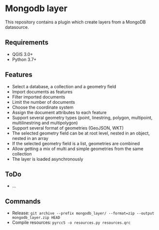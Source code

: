 # Mongodb layer

This repository contains a plugin which create layers from a MongoDB datasource.

## Requirements
- QGIS 3.0+
- Python 3.7+

## Features
- Select a database, a collection and a geometry field
- Import documents as features
- Filter imported documents
- Limit the number of documents
- Choose the coordinate system
- Assign the document attributes to each feature
- Support several geometry types (point, linestring, polygon, multipoint, multilinestring and multipolygon)
- Support several format of geometries (GeoJSON, WKT)
- The selected geometry field can be at root level, nested in an object, nested in an array
- If the selected geometry field is a list, geometries are combined
- Allow getting a mix of multi and simple geometries from the same collection 
- The layer is loaded asynchronously

## ToDo
- ...

## Commands
- Release: `git archive --prefix mongodb_layer/ --format=zip --output mongodb_layer.zip HEAD`
- Compile resources: `pyrcc5 -o resources.py resources.qrc`